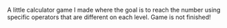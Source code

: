 A little calculator game I made where the goal is to reach the number using specific operators that are different on each level. 
Game is not finished! 
